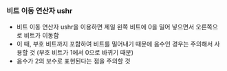 ### 비트 이동 연산자 ushr

* 비트 이동 연산자 ushr을 이용하면 제일 왼쪽 비트에 0을 밀어 넣으면서 오른쪽으로 비트가 이동함
* 이 때, 부호 비트까지 포함하여 비트를 밀어내기 때문에 음수인 경우는 주의해서 사용할 것 (부호 비트가 1에서 0으로 바뀌기 때문)
* 음수가 2의 보수로 표현된다는 점을 주의할 것 